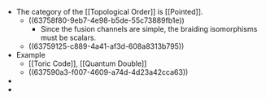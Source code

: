 - The category of the [[Topological Order]] is [[Pointed]].
	- ((63758f80-9eb7-4e98-b5de-55c73889fb1e))
		- Since the fusion channels are simple, the braiding isomorphisms must be scalars.
	- ((63759125-c889-4a41-af3d-608a8313b795))
- Example
	- [[Toric Code]], [[Quantum Double]]
	- ((637590a3-f007-4609-a74d-4d23a42cca63))
-
-